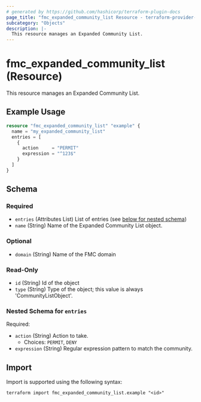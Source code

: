 ```yaml
---
# generated by https://github.com/hashicorp/terraform-plugin-docs
page_title: "fmc_expanded_community_list Resource - terraform-provider-fmc"
subcategory: "Objects"
description: |-
  This resource manages an Expanded Community List.
---
```


# fmc_expanded_community_list (Resource)

This resource manages an Expanded Community List.

## Example Usage

```terraform
resource "fmc_expanded_community_list" "example" {
  name = "my_expanded_community_list"
  entries = [
    {
      action     = "PERMIT"
      expression = "^123$"
    }
  ]
}
```

<!-- schema generated by tfplugindocs -->
## Schema

### Required

- `entries` (Attributes List) List of entries (see [below for nested schema](#nestedatt--entries))
- `name` (String) Name of the Expanded Community List object.

### Optional

- `domain` (String) Name of the FMC domain

### Read-Only

- `id` (String) Id of the object
- `type` (String) Type of the object; this value is always 'CommunityListObject'.

<a id="nestedatt--entries"></a>
### Nested Schema for `entries`

Required:

- `action` (String) Action to take.
  - Choices: `PERMIT`, `DENY`
- `expression` (String) Regular expression pattern to match the community.

## Import

Import is supported using the following syntax:

```shell
terraform import fmc_expanded_community_list.example "<id>"
```
